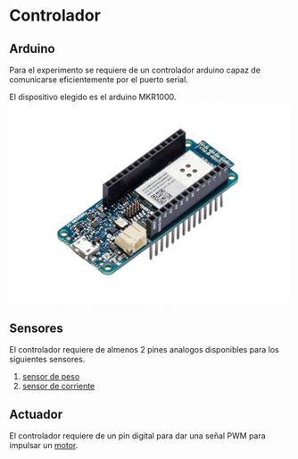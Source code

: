 # Controlador

## Arduino

Para el experimento se requiere de un controlador arduino capaz de comunicarse eficientemente por el puerto serial. 

El dispositivo elegido es el arduino MKR1000.
![mkr1000](./img/arduino-mkr1000-wifi-pines-soldados.jpg)


## Sensores 

El controlador requiere de almenos 2 pines analogos disponibles para los siguientes sensores.

1. [sensor de peso](./sensores.md#sensor-de-empuje)
2. [sensor de corriente](./sensores.md#sensor-de-corriente)


## Actuador

El controlador requiere de un pin digital para dar una señal PWM para impulsar un [motor]().




